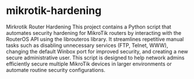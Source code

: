 # mikrotik-hardening
Mirkrotik Router Hardening
This project contains a Python script that automates security hardening for MikroTik routers by interacting with the RouterOS API using the librouteros library. It streamlines repetitive manual tasks such as disabling unnecessary services (FTP, Telnet, WWW), changing the default Winbox port for improved security, and creating a new secure administrative user. This script is designed to help network admins efficiently secure multiple MikroTik devices in larger environments or automate routine security configurations.
